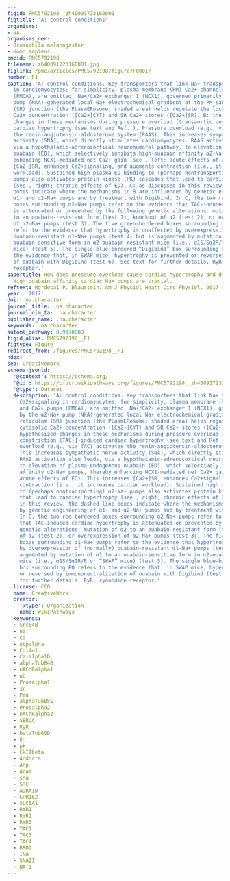 ```yaml
---
figid: PMC5792198__zh40091723160001
figtitle: 'A: control conditions'
organisms:
- NA
organisms_ner:
- Drosophila melanogaster
- Homo sapiens
pmcid: PMC5792198
filename: zh40091723160001.jpg
figlink: /pmc/articles/PMC5792198/figure/F0001/
number: F1
caption: 'A: control conditions. Key transporters that link Na+ transport to Ca2+signaling
  in cardiomyocytes; for simplicity, plasma membrane (PM) Ca2+ channels and Ca2+ pumps
  (PMCA), are omitted. Na+/Ca2+ exchanger 1 (NCX1), governed primarily by the α2-Na+
  pump (NKA)-generated local Na+ electrochemical gradient at the PM-sarcoplasmic reticulum
  (SR) junction (the PLasmERosome; shaded area) helps regulate the local cytosolic
  Ca2+ concentration ([Ca2+]CYT) and SR Ca2+ stores ([Ca2+]SR). B: the hypothesized
  changes in these mechanisms during pressure overload [transaortic constriction (TAC)]-induced
  cardiac hypertrophy (see text and Ref. ). Pressure overload (e.g., via TAC) activates
  the renin-angiotensin-aldosterone system (RAAS). This increases sympathetic nerve
  activity (SNA), which directly stimulates cardiomyocytes. RAAS activation also leads,
  via a hypothalamic-adrenocortical neurohumoral pathway, to elevation of plasma endogenous
  ouabain (EO), which selectively inhibits high-ouabain affinity α2-Na+ pumps, thereby
  enhancing NCX1-mediated net Ca2+ gain (see , left; acute effects of EO). This increases
  [Ca2+]SR, enhances Ca2+signaling, and augments contraction (i.e., it increases cardiac
  workload). Sustained high plasma EO binding to (perhaps nontransporting) α2-Na+
  pumps also activates protein kinase (PK) cascades that lead to cardiac hypertrophy
  (see , right; chronic effects of EO). C: as discussed in this review, the dashed-line
  boxes indicate where the mechanisms in B are influenced by genetic engineering of
  α1- and α2-Na+ pumps and by treatment with Digibind. In C, the two red-bordered
  boxes surrounding α2-Na+ pumps refer to the evidence that TAC-induced cardiac hypertrophy
  is attenuated or prevented by the following genetic alterations: mutation of α2
  to an ouabain-resistant form (test 1), knockout of α2 (test 2), or overexpression
  of α2-Na+ pumps (test 3). The five green-bordered boxes surrounding α1-Na+ pumps
  refer to the evidence that hypertrophy is unaffected by overexpression of (normally)
  ouabain-resistant α1-Na+ pumps (test 4) but is augmented by mutation of α1 to an
  ouabain-sensitive form in α2-ouabain-resistant mice (i.e., α1S/Sα2R/R or “SWAP”
  mice) (test 5). The single blue-bordered “Digibind” box surrounding EO refers to
  the evidence that, in SWAP mice, hypertrophy is prevented or reversed by immunoneutralization
  of ouabain with Digibind (test 6). See text for further details. RyR, ryanodine
  receptor.'
papertitle: How does pressure overload cause cardiac hypertrophy and dysfunction?
  High-ouabain affinity cardiac Na+ pumps are crucial.
reftext: Mordecai P. Blaustein. Am J Physiol Heart Circ Physiol. 2017 Nov 1;313(5):H919-H930.
year: '2017'
doi: .na.character
journal_title: .na.character
journal_nlm_ta: .na.character
publisher_name: .na.character
keywords: .na.character
automl_pathway: 0.9370089
figid_alias: PMC5792198__F1
figtype: Figure
redirect_from: /figures/PMC5792198__F1
ndex: ''
seo: CreativeWork
schema-jsonld:
  '@context': https://schema.org/
  '@id': https://pfocr.wikipathways.org/figures/PMC5792198__zh40091723160001.html
  '@type': Dataset
  description: 'A: control conditions. Key transporters that link Na+ transport to
    Ca2+signaling in cardiomyocytes; for simplicity, plasma membrane (PM) Ca2+ channels
    and Ca2+ pumps (PMCA), are omitted. Na+/Ca2+ exchanger 1 (NCX1), governed primarily
    by the α2-Na+ pump (NKA)-generated local Na+ electrochemical gradient at the PM-sarcoplasmic
    reticulum (SR) junction (the PLasmERosome; shaded area) helps regulate the local
    cytosolic Ca2+ concentration ([Ca2+]CYT) and SR Ca2+ stores ([Ca2+]SR). B: the
    hypothesized changes in these mechanisms during pressure overload [transaortic
    constriction (TAC)]-induced cardiac hypertrophy (see text and Ref. ). Pressure
    overload (e.g., via TAC) activates the renin-angiotensin-aldosterone system (RAAS).
    This increases sympathetic nerve activity (SNA), which directly stimulates cardiomyocytes.
    RAAS activation also leads, via a hypothalamic-adrenocortical neurohumoral pathway,
    to elevation of plasma endogenous ouabain (EO), which selectively inhibits high-ouabain
    affinity α2-Na+ pumps, thereby enhancing NCX1-mediated net Ca2+ gain (see , left;
    acute effects of EO). This increases [Ca2+]SR, enhances Ca2+signaling, and augments
    contraction (i.e., it increases cardiac workload). Sustained high plasma EO binding
    to (perhaps nontransporting) α2-Na+ pumps also activates protein kinase (PK) cascades
    that lead to cardiac hypertrophy (see , right; chronic effects of EO). C: as discussed
    in this review, the dashed-line boxes indicate where the mechanisms in B are influenced
    by genetic engineering of α1- and α2-Na+ pumps and by treatment with Digibind.
    In C, the two red-bordered boxes surrounding α2-Na+ pumps refer to the evidence
    that TAC-induced cardiac hypertrophy is attenuated or prevented by the following
    genetic alterations: mutation of α2 to an ouabain-resistant form (test 1), knockout
    of α2 (test 2), or overexpression of α2-Na+ pumps (test 3). The five green-bordered
    boxes surrounding α1-Na+ pumps refer to the evidence that hypertrophy is unaffected
    by overexpression of (normally) ouabain-resistant α1-Na+ pumps (test 4) but is
    augmented by mutation of α1 to an ouabain-sensitive form in α2-ouabain-resistant
    mice (i.e., α1S/Sα2R/R or “SWAP” mice) (test 5). The single blue-bordered “Digibind”
    box surrounding EO refers to the evidence that, in SWAP mice, hypertrophy is prevented
    or reversed by immunoneutralization of ouabain with Digibind (test 6). See text
    for further details. RyR, ryanodine receptor.'
  license: CC0
  name: CreativeWork
  creator:
    '@type': Organization
    name: WikiPathways
  keywords:
  - Src64B
  - na
  - ca
  - Atpalpha
  - Col4a1
  - Ca-alpha1D
  - alphaTub84B
  - nAChRalpha1
  - wb
  - Prosalpha1
  - sr
  - Pen
  - alphaTub85E
  - Prosalpha2
  - nAChRalpha2
  - SERCA
  - RyR
  - betaTub60D
  - Eo
  - pk
  - CkIIbeta
  - Andorra
  - Anp
  - Acam
  - sna
  - SRC
  - ADRA1D
  - GPR162
  - SLC8A1
  - RYR1
  - RYR2
  - RYR3
  - TAC1
  - TAC3
  - TAC4
  - BRD2
  - INA
  - SNAI1
  - NAT1
---
```

